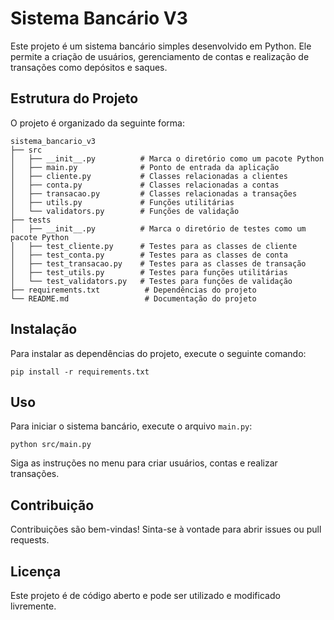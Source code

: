 # Sistema Bancário V3

Este projeto é um sistema bancário simples desenvolvido em Python. Ele permite a criação de usuários, gerenciamento de contas e realização de transações como depósitos e saques.

## Estrutura do Projeto

O projeto é organizado da seguinte forma:

```
sistema_bancario_v3
├── src
│   ├── __init__.py          # Marca o diretório como um pacote Python
│   ├── main.py              # Ponto de entrada da aplicação
│   ├── cliente.py           # Classes relacionadas a clientes
│   ├── conta.py             # Classes relacionadas a contas
│   ├── transacao.py         # Classes relacionadas a transações
│   ├── utils.py             # Funções utilitárias
│   └── validators.py        # Funções de validação
├── tests
│   ├── __init__.py          # Marca o diretório de testes como um pacote Python
│   ├── test_cliente.py      # Testes para as classes de cliente
│   ├── test_conta.py        # Testes para as classes de conta
│   ├── test_transacao.py    # Testes para as classes de transação
│   ├── test_utils.py        # Testes para funções utilitárias
│   └── test_validators.py   # Testes para funções de validação
├── requirements.txt          # Dependências do projeto
└── README.md                 # Documentação do projeto
```

## Instalação

Para instalar as dependências do projeto, execute o seguinte comando:

```
pip install -r requirements.txt
```

## Uso

Para iniciar o sistema bancário, execute o arquivo `main.py`:

```
python src/main.py
```

Siga as instruções no menu para criar usuários, contas e realizar transações.

## Contribuição

Contribuições são bem-vindas! Sinta-se à vontade para abrir issues ou pull requests.

## Licença

Este projeto é de código aberto e pode ser utilizado e modificado livremente.